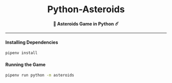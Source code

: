 <h1 align="center">Python-Asteroids</h1>

<div align="center">
  <strong>🚀 Asteroids Game in Python ☄️</strong>
</div>

--------------------------------------------------------------------------------

#### Installing Dependencies

```sh
pipenv install
```

#### Running the Game

```sh
pipenv run python -m asteroids
```
